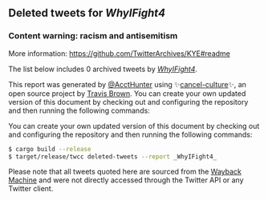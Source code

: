 ## Deleted tweets for _WhyIFight4_
### Content warning: racism and antisemitism
More information: https://github.com/TwitterArchives/KYE#readme

The list below includes 0 archived tweets by
[_WhyIFight4_](https://twitter.com/_WhyIFight4_).



This report was generated by [@AcctHunter](https://twitter.com/accthunter) using ✨[cancel-culture](https://github.com/travisbrown/cancel-culture)✨,
an open source project by [Travis Brown](https://twitter.com/travisbrown). You can create your own
updated version of this document by checking out and configuring the repository and then running
the following commands:

You can create your own updated version of this document by checking out and configuring the
repository and then running the following commands:

```bash
$ cargo build --release
$ target/release/twcc deleted-tweets --report _WhyIFight4_
```

Please note that all tweets quoted here are sourced from the
[Wayback Machine](https://web.archive.org) and were not directly accessed through the Twitter API or
any Twitter client.

